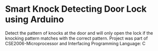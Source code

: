 # Smart Knock Detecting Door Lock using Arduino
Detect the pattern of knocks at the door and will only open the lock if the knocking pattern matches with the correct pattern. Project was part of CSE2006-Microprocessor and Interfacing Programming Language: C 
